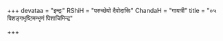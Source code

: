 +++
devataa = "इन्द्रः"
RShiH = "परुच्छेपो दैवोदासिः"
ChandaH = "गायत्री"
title = "०५ पिशङ्गभृष्टिमम्भृणं पिशाचिमिन्द्र"

+++
